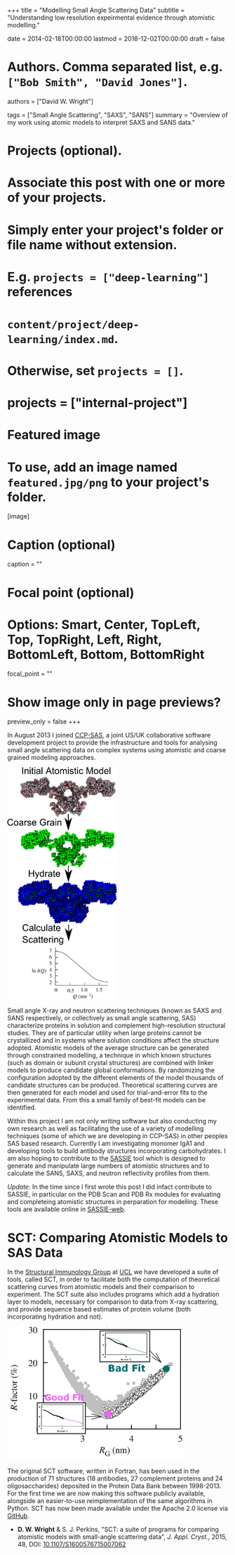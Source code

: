 +++
title = "Modelling Small Angle Scattering Data"
subtitle = "Understanding low resolution expeirmental evidence through atomistic modelling."

date = 2014-02-18T00:00:00
lastmod = 2018-12-02T00:00:00
draft = false

# Authors. Comma separated list, e.g. `["Bob Smith", "David Jones"]`.
authors = ["David W. Wright"]

tags = ["Small Angle Scattering", "SAXS", "SANS"]
summary = "Overview of my work using atomic models to interpret SAXS and SANS data."

# Projects (optional).
#   Associate this post with one or more of your projects.
#   Simply enter your project's folder or file name without extension.
#   E.g. `projects = ["deep-learning"]` references 
#   `content/project/deep-learning/index.md`.
#   Otherwise, set `projects = []`.
# projects = ["internal-project"]

# Featured image
# To use, add an image named `featured.jpg/png` to your project's folder.
[image]
  # Caption (optional)
  caption = ""

  # Focal point (optional)
  # Options: Smart, Center, TopLeft, Top, TopRight, Left, Right, BottomLeft, Bottom, BottomRight
  focal_point = ""

  # Show image only in page previews?
  preview_only = false
+++

In August 2013 I joined [CCP-SAS](http://ccpsas.org/), a joint US/UK
collaborative software development project to provide the infrastructure
and tools for analysing small angle scattering data on complex systems
using atomistic and coarse grained modeling approaches.

![](pictures/sas-model2curve.png)

Small angle X-ray and neutron scattering techniques (known as SAXS and
SANS respectively, or collectively as small angle scattering, SAS)
characterize proteins in solution and complement high-resolution
structural studies. They are of particular utility when large proteins
cannot be crystallized and in systems where solution conditions affect
the structure adopted. Atomistic models of the average structure can be
generated through constrained modelling, a technique in which known
structures (such as domain or subunit crystal structures) are combined
with linker models to produce candidate global conformations. By
randomizing the configuration adopted by the different elements of the
model thousands of candidate structures can be produced. Theoretical
scattering curves are then generated for each model and used for
trial-and-error fits to the experimental data. From this a small family
of best-fit models can be identified.

Within this project I am not only writing software but also conducting
my own research as well as facilitating the use of a variety of
modelling techniques (some of which we are developing in CCP-SAS) in
other peoples SAS based research. Currently I am investigating monomer
IgA1 and developing tools to build antibody structures incorporating
carbohydrates. I am also hoping to contribute to the
[SASSIE](http://www.smallangles.net/sassie/SASSIE/SASSIE_HOME.html) tool
which is designed to generate and manipulate large numbers of atomistic
structures and to calculate the SANS, SAXS, and neutron reflectivity
profiles from them.

*Update:* In the time since I first wrote this post I did infact contribute to SASSIE, in particular on the PDB Scan and PDB Rx modules for evaluating and completeing atomistic structures in perparation for modelling.
These tools are available online in [SASSIE-web](https://sassie-web.chem.utk.edu/).

SCT: Comparing Atomistic Models to SAS Data
===========================================

In the [Structural Immunology Group](http://www.ucl.ac.uk/smb/perkins)
at [UCL](http://www.ucl.ac.uk) we have developed a suite of tools,
called SCT, in order to facilitate both the computation of theoretical
scattering curves from atomistic models and their comparison to
experiment. The SCT suite also includes programs which add a hydration
layer to models, necessary for comparison to data from X-ray scattering,
and provide sequence based estimates of protein volume (both
incorporating hydration and not). 

![](pictures/sas-fit.png)

The original SCT software, written in
Fortran, has been used in the production of 71 structures (18
antibodies, 27 complement proteins and 24 oligosaccharides) deposited in
the Protein Data Bank between 1998-2013. For the first time we are now
making this software publicly available, alongside an easier-to-use
reimplementation of the same algorithms in Python. SCT has now been made
available under the Apache 2.0 license via
[GitHub](https://github.com/dww100/sct).

- **D. W. Wright** &  S. J. Perkins, "SCT: a suite of programs for comparing atomistic models with small-angle scattering data", *J. Appl. Cryst.*, 2015,  48, DOI: [10.1107/S1600576715007062](http://dx.doi.org/10.1107/S1600576715007062)
